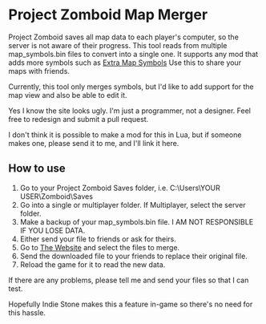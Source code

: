 # Project Zomboid Map Merger

Project Zomboid saves all map data to each player's computer, so the server is not aware of their progress.
This tool reads from multiple map_symbols.bin files to convert into a single one. It supports any mod that adds more symbols such as [Extra Map Symbols](https://steamcommunity.com/sharedfiles/filedetails/?id=2701170568)
Use this to share your maps with friends.

Currently, this tool only merges symbols, but I'd like to add support for the map view and also be able to edit it.

Yes I know the site looks ugly. I'm just a programmer, not a designer. Feel free to redesign and submit a pull request.

I don't think it is possible to make a mod for this in Lua, but if someone makes one, please send it to me, and I'll link it here.

## How to use

1. Go to your Project Zomboid Saves folder, i.e. C:\Users\YOUR USER\Zomboid\Saves
2. Go into a single or multiplayer folder. If Multiplayer, select the server folder.
3. Make a backup of your map_symbols.bin file. I AM NOT RESPONSIBLE IF YOU LOSE DATA.
4. Either send your file to friends or ask for theirs.
5. Go to [The Website](https://pkt77.github.io/PZ-Mapper/) and select the files to merge.
6. Send the downloaded file to your friends to replace their original file.
7. Reload the game for it to read the new data.

If there are any problems, please tell me and send your files so that I can test.

Hopefully Indie Stone makes this a feature in-game so there's no need for this hassle.
